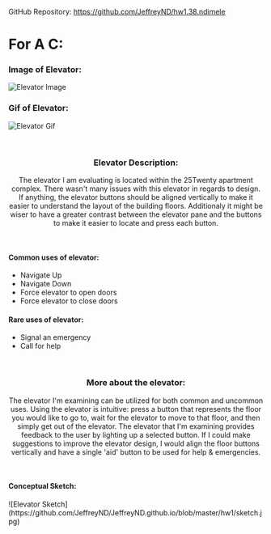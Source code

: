 GitHub Repository: https://github.com/JeffreyND/hw1.38.ndimele


# For A C: #

### Image of Elevator: ###
![Elevator Image](https://github.com/JeffreyND/JeffreyND.github.io/blob/master/hw1/img.jpg)

### Gif of Elevator: ###
![Elevator Gif](https://github.com/JeffreyND/JeffreyND.github.io/blob/master/hw1/hw1.38.ndimele.gif)

</br>
<h3 align="center"> Elevator Description: </h3>
<p align="center"> The elevator I am evaluating is located within the 25Twenty apartment complex. 
There wasn't many issues with this elevator in regards to design. If anything, the elevator buttons
should be aligned vertically to make it easier to understand the layout of the building floors.
Additionaly it might be wiser to have a greater contrast between the elevator pane and the buttons to
make it easier to locate and press each button.</p>
</br>
<h4> Common uses of elevator: </h4>
<ul>
  <li> Navigate Up </li>
  <li> Navigate Down </li>
  <li> Force elevator to open doors </li>
  <li> Force elevator to close doors </li>
</ul>

<h4> Rare uses of elevator: </h4>
<ul>
  <li> Signal an emergency </li>
  <li> Call for help </li>
</ul>

</br>
<h3 align="center"> More about the elevator: </h3>
<p align="center"> The elevator I'm examining can be utilized for both common and uncommon uses. 
Using the elevator is intuitive: press a button that represents the floor you would like to go to,
wait for the elevator to move to that floor, and then simply get out of the elevator. The elevator
that I'm examining provides feedback to the user by lighting up a selected button. If I could make
suggestions to improve the elevator design, I would align the floor buttons vertically and have a
single 'aid' button to be used for help & emergencies.</p>

</br>
<h4> Conceptual Sketch: </h4>
![Elevator Sketch](https://github.com/JeffreyND/JeffreyND.github.io/blob/master/hw1/sketch.jpg)
